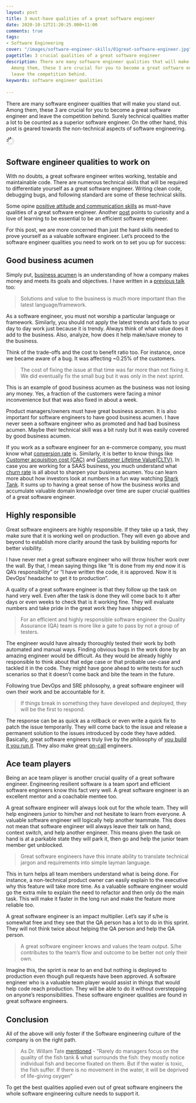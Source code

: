 ```yaml
---
layout: post
title: 3 must-have qualities of a great software engineer
date: 2020-10-12T21:20:25.000+11:00
comments: true
tags:
- Software Engineering
cover: "/images/software-engineer-skills/01great-software-engineer.jpg"
pagetitle: 3 crucial qualities of a great software engineer
description: There are many software engineer qualities that will make you stand out.
  Among them, these 3 are crucial for you to become a great software engineer and
  leave the competition behind.
keywords: software engineer qualities

---
```

There are many software engineer qualities that will make you stand out. Among them, these 3 are crucial for you to become a great software engineer and leave the competition behind. Surely technical qualities matter a lot to be counted as a superior software engineer. On the other hand, this post is geared towards the non-technical aspects of software engineering.

<img class="center" src="/images/generic/loading.gif" data-echo="/images/software-engineer-skills/01great-software-engineer.jpg" title="Crucial qualities of a great sofware engineer" alt="Softwrae engineer coding">

<!-- more -->


## Software engineer qualities to work on

With no doubts, a great software engineer writes working, testable and maintainable code. There are numerous technical skills that will be required to differentiate yourself as a great software engineer. Writing clean code, debugging bugs, and following standard are some of these technical skills.

Some opine [positive attitude and communication skills](https://www.scalablepath.com/blog/7-qualities-that-differentiate-a-good-programmer-from-a-great-programmer/) as must-have qualities of a great software engineer. Another [post](https://devskiller.com/qualities-great-developer/) points to curiosity and a love of learning to be essential to be an efficient software engineer.

For this post, we are more concerned than just the hard skills needed to prove yourself as a valuable software engineer. Let’s proceed to the software engineer qualities you need to work on to set you up for success:

## Good business acumen

Simply put, [business acumen](https://www.advantexe.com/what-is-business-acumen) is an understanding of how a company makes money and meets its goals and objectives. I have written in a [previous talk](/blog/2017/02/things-i-wished-i-knew-as-a-junior-developer-slides/) too:

> Solutions and value to the business is much more important than the latest language/framework.

As a software engineer, you must not worship a particular language or framework. Similarly, you should not apply the latest trends and fads to your day to day work just because it is trendy. Always think of what value does it add to the business. Also, analyze, how does it help make/save money to the business. 

Think of the trade-offs and the cost to benefit ratio too. For instance, once we became aware of a bug. It was affecting ~0.25% of the customers. 

> The cost of fixing the issue at that time was far more than not fixing it. We did eventually fix the small bug but it was only in the next sprint. 

This is an example of good business acumen as the business was not losing any money. Yes, a fraction of the customers were facing a minor inconvenience but that was also fixed in about a week.

Product managers/owners must have great business acumen. It is also important for software engineers to have good business acumen. I have never seen a software engineer who as promoted and had bad business acumen. Maybe their technical skill was a bit rusty but it was easily covered by good business acumen.

If you work as a software engineer for an e-commerce company, you must know what [conversion rate](https://www.nngroup.com/articles/conversion-rates/) is. Similarly, it is better to know things like [Customer acquisition cost (CAC)](https://blog.hubspot.com/service/what-does-cac-stand-for) and [Customer Lifetime Value(CLTV)](https://blog.hubspot.com/service/how-to-calculate-customer-lifetime-value). In case you are working for a SAAS business, you much understand what [churn rate](https://blog.hubspot.com/service/what-is-churn-rate) is all about to sharpen your business acumen. You can learn more about how investors look at numbers in a fun way watching [Shark Tank](https://www.youtube.com/channel/UCmdI-Y9DGqIUzVXGZ-o1pOQ). It sums up to having a great sense of how the business works and accumulate valuable domain knowledge over time are super crucial qualities of a great software engineer.

## Highly responsible

Great software engineers are highly responsible. If they take up a task, they make sure that it is working well on production. They will even go above and beyond to establish more clarity around the task by building reports for better visibility.

I have never met a great software engineer who will throw his/her work over the wall. By that, I mean saying things like “It is done from my end now it is QA’s responsibility” or “I have written the code, it is approved. Now it is DevOps’ headache to get it to production”.

A quality of a great software engineer is that they follow up the task on hand very well. Even after the task is done they will come back to it after days or even weeks to check that is it working fine. They will evaluate numbers and take pride in the great work they have shipped.

> For an efficient and highly responsible software engineer the Quality Assurance (QA) team is more like a gate to pass by not a group of testers.

The engineer would have already thoroughly tested their work by both automated and manual ways. Finding obvious bugs in the work done by an amazing engineer would be difficult. As they would be already highly responsible to think about that edge case or that probable use-case and tackled it in the code. They might have gone ahead to write tests for such scenarios so that it doesn’t come back and bite the team in the future.

Following true DevOps and SRE philosophy, a great software engineer will own their work and be accountable for it. 

> If things break in something they have developed and deployed, they will be the first to respond. 

The response can be as quick as a rollback or even write a quick fix to patch the issue temporarily. They will come back to the issue and release a permanent solution to the issues introduced by code they have added. Basically, great software engineers truly live by the philosophy of [you build it you run it](https://www.atlassian.com/incident-management/devops/you-built-it-you-run-it). They also make great [on-call](https://skeltonthatcher.com/2017/10/18/build-run-developers-also-call/) engineers.

## Ace team players

Being an ace team player is another crucial quality of a great software engineer. Engineering resilient software is a team sport and efficient software engineers know this fact very well. A great software engineer is an excellent mentor and a coachable mentee too.

A great software engineer will always look out for the whole team. They will help engineers junior to him/her and not hesitate to learn from everyone. A valuable software engineer will logically help another teammate. This does not mean that software engineer will always leave their talk on hand, context switch, and help another engineer. This means given the task on hand is at a parkable state they will park it, then go and help the junior team member get unblocked.

> Great software engineers have this innate ability to translate technical jargon and requirements into simple layman language.

This in turn helps all team members understand what is being done. For instance, a non-technical product owner can easily explain to the executive why this feature will take more time. As a valuable software engineer would go the extra mile to explain the need to refactor and then only do the main task. This will make it faster in the long run and make the feature more reliable too.

A great software engineer is an impact multiplier. Let’s say if s/he is somewhat free and they see that the QA person has a lot to do in this sprint. They will not think twice about helping the QA person and help the QA person.

> A great software engineer knows and values the team output. S/he contributes to the team’s flow and outcome to be better not only their own.

Imagine this, the sprint is near to an end but nothing is deployed to production even though pull requests have been approved. A software engineer who is a valuable team player would assist in things that would help code reach production. They will be able to do it without overstepping on anyone’s responsibilities. These software engineer qualities are found in great software engineers.

## Conclusion

All of the above will only foster if the Software engineering culture of the company is on the right path.

> As Dr. Willam Tate [mentioned](https://www.wholepartnership.com/cleaning-the-fishtank-a-systemic-lens-on-purpose-led-leadership-and-organisations/) - “Rarely do managers focus on the quality of the fish tank & what surrounds the fish: they mostly notice individual fish and become fixated on them. But if the water is toxic, the fish suffer. If there is no movement in the water, it will be deprived of life-giving oxygen”

To get the best qualities applied even out of great software engineers the whole software engineering culture needs to support it.